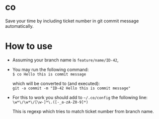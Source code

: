 # co

Save your time by including ticket number in git commit message automatically.

# How to use

- Assuming your branch name is `feature/name/ID-42`,

- You may run the following command:  
`$ co Hello this is commit message` 
  
  which will be converted to (and executed):  
`git -a commit -m "ID-42 Hello this is commit message"`
  
- For this to work you should add to `~/.co/config` the following line:  
  `\w*\/\w*\/[\w-]*\.([-_a-zA-Z0-9]*)`  
  
  This is regexp which tries to match ticket number from branch name.
